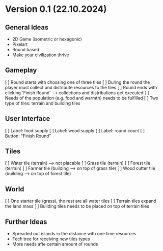 # Version 0.1 (22.10.2024)

## General Ideas
- 2D Game (isometric or hexagonic)
- Pixelart
- Round based
- Make your civilization thrive

## Gameplay
[ ] Round starts with choosing one of three tiles
[ ] During the round the player must collect and distribute resources to the tiles
[ ] Round ends with clicking 'Finish Round' --> collections and distributions get executed
[ ] Needs of the population (e.g. food and warmth) needs to be fulfilled
[ ] Two type of tiles: terrain and building tiles

## User Interface
[ ] Label: food supply
[ ] Label: wood supply
[ ] Label: round count
[ ] Button: "Finish Round"

## Tiles
[ ] Water tile (terrain) --> not placable
[ ] Grass tile (terrain)
[ ] Forest tile (terrain)
[ ] Farmer tile (building --> on top of grass tile)
[ ] Wood cutter tile (building --> on top of forest tile)

## World
[ ] One starter tile (grass), the rest are all water tiles
[ ] Terrain tiles expand the land mass
[ ] Building tiles needs to be placed on top of terrain tiles

## Further Ideas
- Spreaded out islands in the distance with one time resources
- Tech tree for receiving new tiles types
- More needs afte certain amount of rounds
